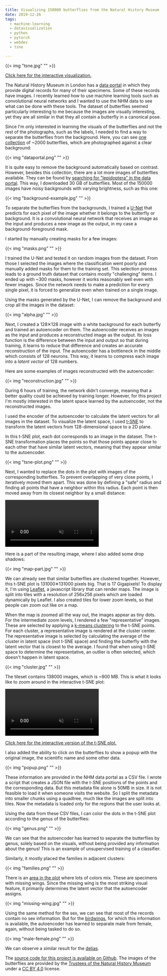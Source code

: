 ```yaml
---
title: Visualizing 150000 butterflies from the Natural History Museum
date: 2019-12-26
tags:
  - machine-learning
  - datavisualization
  - python
  - pytorch
  - webdev
  - tsne

---
```


{{< img "tsne.jpg" "" >}}

[Click here for the interactive visualization.](https://marian42.de/butterflies/)

The Natural History Museum in London has a [data portal](https://data.nhm.ac.uk/) in which they provide digital records for many of their specimens.
Some of these records have images.
I recently learned how to use machine learning tools such as convolutional neural networks and I wanted to use the NHM data to see what can be done with these tools.
The dataset of butterflies seemed particularly interesting to me because the images are visually interesting, yet they are all similar in that they all contain a butterfly in a canonical pose.

<!--more-->

Since I'm only interested in learning the visuals of the butterflies and not the rest of the photographs, such as the labels, I needed to find a way to separate the butterflies from the background.
Here, you can see [one collection](https://data.nhm.ac.uk/dataset/56e711e6-c847-4f99-915a-6894bb5c5dea/resource/05ff2255-c38a-40c9-b657-4ccb55ab2feb?view_id=6ba121d1-da26-4ee1-81fa-7da11e68f68e&filters=project%3Apapilionoidea+new+types+digitisation+project) of ~2000 butterflies, which are photographed against a clear background:

{{< img "dataportal.png" "" >}}

It is quite easy to remove the background automatically based on contrast.
However, besides this collection, there are a lot more images of butterflies available.
They can be found by [searching for "lepidoptera" in the data portal](https://data.nhm.ac.uk/dataset/56e711e6-c847-4f99-915a-6894bb5c5dea/resource/05ff2255-c38a-40c9-b657-4ccb55ab2feb?q=lepidoptera&field=associatedMediaCount&view_id=6ba121d1-da26-4ee1-81fa-7da11e68f68e&value=&filters=_has_image%3Atrue).
This way, I downloaded 30 GB of butterflies.
Most of the 150000 images have noisy backgrounds with varying brightness, such as this one:

{{< img "background-example.jpg" "" >}}

To separate the butterflies from the backgrounds, I trained a [U-Net](https://en.wikipedia.org/wiki/U-Net) that predicts for each pixel of the image whether it belongs to the butterfly or background.
It is a convolutional neural network that receives an image as the input and produces a new image as the output, in my case a background-foreground mask.

I started by manually creating masks for a few images:

{{< img "masks.png" "" >}}

I trained the U-Net and tested it on random images from the dataset.
From those I selected the images where the classification went poorly and manually added masks for them to the training set.
This selection process leads to a ground truth dataset that contains mostly "challenging" items.
I ended up with ~300 masks, however it works reasonably well even with fewer images.
Since the network needs to make a prediction for every single pixel, it is forced to generalize even when trained on a single image.

Using the masks generated by the U-Net, I can remove the background and crop all the images in the dataset:

{{< img "alpha.jpg" "" >}}

Next, I created a 128✕128 image with a white background for each butterfly and trained an autoencoder on them.
The autoencoder receives an images as the input and produces a reconstructed image as the output.
Its loss function is the difference between the input and output so that during training, it learns to reduce that difference and creates an accurate reconstruction of the input.
The autoencoder has a bottleneck in the middle which consists of 128 neurons.
This way, it learns to compress each image into a *latent vector* of 128 numbers.

Here are some examples of images reconstructed with the autoencoder:

{{< img "reconstruction.jpg" "" >}}

During 6 hours of training, the network didn't converge, meaning that a better quality could be achieved by training longer.
However, for this project I'm mostly interested in the latent space learned by the autoencoder, not the reconstructed images.

I used the encoder of the autoencoder to calculate the latent vectors for all images in the dataset.
To visualize the latent space, I used [t-SNE](https://en.wikipedia.org/wiki/T-distributed_stochastic_neighbor_embedding) to transform the latent vectors from 128-dimensional space to a 2D plane.

In this t-SNE plot, each dot corresponds to an image in the dataset.
The t-SNE transformation places the points so that those points appear close to each other that have similar latent vectors, meaning that they appear similar to the autoencoder.

{{< img "tsne-plot.png" "" >}}

Next, I wanted to replace the dots in the plot with images of the corresponding butterflies.
To prevent overlapping of very close points, I iteratively moved them apart.
This was done by defining a "safe" radius and finding all points that have a neighbor within this radius.
Each point is then moved away from its closest neighbor by a small distance:

<video autoplay loop muted><source src="/article/butterflies/move_points.mp4" type="video/mp4"/></video>

Here is a part of the resulting image, where I also added some drop shadows:

{{< img "map-part.jpg" "" >}}

We can already see that similar butterflies are clustered together.
However, this t-SNE plot is 131000✕131000 pixels big.
That is 17 Gigapixels!
To display it, I'm using [Leaflet](https://leafletjs.com/), a javascript library that can render maps.
The image is split into tiles with a resolution of 256x256 pixels which are loaded dynamically by Leaflet.
I also created tiles for lower zoom levels, so that people can zoom out like on a map.

When the map is zoomed all the way out, the images appear as tiny dots.
For the intermediate zoom levels, I rendered a few "representative" images.
These are selected by applying a [k-means clustering](https://en.wikipedia.org/wiki/K-means_clustering) to the t-SNE points.
For each cluster, a representative image is rendered at the cluster center.
The representative image is selected by calculating the average of the cluster in latent space (not t-SNE space) and finding the butterfly with the latent vector that is closest to the average.
I found that when using t-SNE space to determine the representative, an outlier is often selected, which doesn't happen in latent space.

{{< img "cluster.jpg" "" >}}

The tileset contains 138000 images, which is ~900 MB.
This is what it looks like to zoom around in the interactive t-SNE plot:

<video autoplay loop muted><source src="/article/butterflies/zoom.mp4" type="video/mp4"/></video>

[Click here for the interactive version of the t-SNE plot.](https://marian42.de/butterflies/)

I also added the ability to click on the butterflies to show a popup with the original image, the scientific name and some other data.

{{< img "popup.png" "" >}}

These information are provided in the NHM data portal as a CSV file.
I wrote a script that creates a JSON file with the t-SNE positions of the points and the corresponding data.
But this metadata file alone is 50MB in size.
It is not feasible to load it when someone visits the website.
So I split the metadata into smaller chunks using a quadtree, much like the images are split into tiles.
Now the metadata is loaded only for the regions that the user looks at.

Using the data from these CSV files, I can color the dots in the t-SNE plot according to the genus of the butterflies:

{{< img "genus.png" "" >}}

We can see that the autoencoder has learned to separate the butterflies by genus, solely based on the visuals, without being provided any information about the genus!
This is an example of unsupervised training of a classifier.

Similarly, it mostly placed the families in adjacent clusters:

{{< img "families.png" "" >}}

There is an [area in the plot](https://marian42.de/butterflies/?-0.15302,0.12622,13) where lots of colors mix.
These are specimens with missing wings.
Since the missing wing is the most striking visual feature, it primarily determines the latent vector that the autoencoder assigns.

{{< img "missing-wing.jpg" "" >}}

Using the same method for the sex, we can see that most of the records contain no sex information.
But for the [birdwings](https://marian42.de/butterflies/?-0.40247,-0.76001,12), for which this information is available, the autoencoder has learned to separate male from female, again, without being tasked to do so.

{{< img "male-female.png" "" >}}

We can observe a similar result for the [delias](https://marian42.de/butterflies/?-0.23245,0.17975,14).

The [source code for this project is available on Github](https://github.com/marian42/butterflies).
The images of the butterflies are provided by the [Trustees of the Natural History Museum](https://data.nhm.ac.uk/) under a [CC BY 4.0](https://creativecommons.org/licenses/by/4.0/) license.